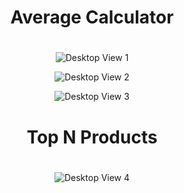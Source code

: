 <div align="center">
<h1>Average Calculator<h1>
</div>

<p align="center">
  <img src="https://github.com/C-Logesh-Perumal-29/211161024/assets/125385633/40f7fa99-b75a-4657-ab76-d5ee195f94c2" alt="Desktop View 1">
</p>

<p align="center">
  <img src="https://github.com/C-Logesh-Perumal-29/211161024/assets/125385633/8085e628-f65b-400d-997a-51e32ab2bca6" alt="Desktop View 2")
</p>

<p align="center">
  <img src="https://github.com/C-Logesh-Perumal-29/211161024/assets/125385633/f8b5f648-6ccb-4b1c-a4f0-9245505ded48" alt="Desktop View 3">
</p>

<div align="center">
<h1>Top N Products<h1>
</div>
  
<p align="center">
  <img src="https://github.com/C-Logesh-Perumal-29/211161024/assets/125385633/c7b018a7-c2ba-4e57-8421-34753660434e" alt="Desktop View 4">
</p>
